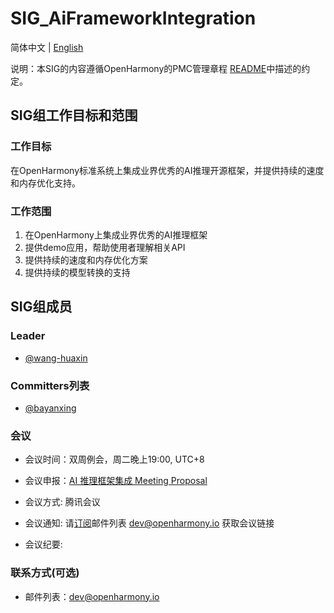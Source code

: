 # SIG_AiFrameworkIntegration
简体中文 | [English](./sig_ai_framework_integration.md)

说明：本SIG的内容遵循OpenHarmony的PMC管理章程 [README](/zh/pmc.md)中描述的约定。

## SIG组工作目标和范围

### 工作目标
在OpenHarmony标准系统上集成业界优秀的AI推理开源框架，并提供持续的速度和内存优化支持。

### 工作范围
1. 在OpenHarmony上集成业界优秀的AI推理框架
2. 提供demo应用，帮助使用者理解相关API
3. 提供持续的速度和内存优化方案
4. 提供持续的模型转换的支持

## SIG组成员

### Leader
- [@wang-huaxin](https://gitee.com/wang-huaxin)

### Committers列表
- [@bayanxing](https://gitee.com/bayanxing)


### 会议
 - 会议时间：双周例会，周二晚上19:00, UTC+8

 - 会议申报：[AI 推理框架集成 Meeting Proposal]()
 - 会议方式:   腾讯会议
 - 会议通知:   请[订阅](https://lists.openatom.io/postorius/lists/dev@openharmony.io/)邮件列表 dev@openharmony.io 获取会议链接
 - 会议纪要:

### 联系方式(可选)

- 邮件列表：dev@openharmony.io
